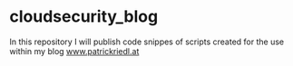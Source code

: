# cloudsecurity_blog
In this repository I will publish code snippes of scripts created for the use within my blog www.patrickriedl.at
